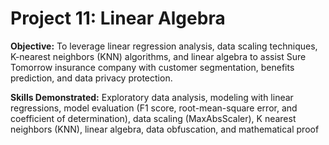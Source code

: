 # Project 11: Linear Algebra
 
**Objective:** To leverage linear regression analysis, data scaling techniques, K-nearest neighbors (KNN) algorithms, and linear algebra to assist Sure Tomorrow insurance company with customer segmentation, benefits prediction, and data privacy protection.

**Skills Demonstrated:** Exploratory data analysis, modeling with linear regressions, model evaluation (F1 score, root-mean-square error, and coefficient of determination), data scaling (MaxAbsScaler), K nearest neighbors (KNN), linear algebra, data obfuscation, and mathematical proof
